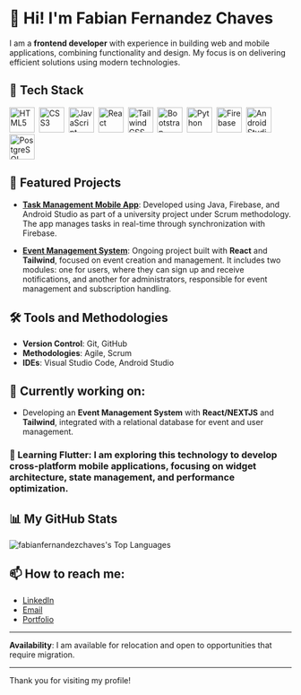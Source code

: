 # 👋 Hi! I'm Fabian Fernandez Chaves

I am a **frontend developer** with experience in building web and mobile applications, combining functionality and design. My focus is on delivering efficient solutions using modern technologies.

## 🚀 Tech Stack

<img src="https://cdn.jsdelivr.net/gh/devicons/devicon/icons/html5/html5-original.svg" width="45" title="HTML5" />&nbsp;
<img src="https://cdn.jsdelivr.net/gh/devicons/devicon/icons/css3/css3-original.svg" width="45" title="CSS3" />&nbsp;
<img src="https://cdn.jsdelivr.net/gh/devicons/devicon/icons/javascript/javascript-original.svg" width="45" title="JavaScript" />&nbsp;
<img src="https://cdn.jsdelivr.net/gh/devicons/devicon/icons/react/react-original.svg" width="45" title="React" />&nbsp;
<img src="https://cdn.jsdelivr.net/gh/devicons/devicon/icons/tailwindcss/tailwindcss-original.svg" width="45" title="Tailwind CSS" />&nbsp;
<img src="https://cdn.jsdelivr.net/gh/devicons/devicon/icons/bootstrap/bootstrap-original.svg" width="45" title="Bootstrap" />&nbsp;
<img src="https://cdn.jsdelivr.net/gh/devicons/devicon/icons/python/python-original.svg" width="45" title="Python" />&nbsp;
<img src="https://cdn.jsdelivr.net/gh/devicons/devicon/icons/firebase/firebase-plain.svg" width="45" title="Firebase" />&nbsp;
<img src="https://cdn.jsdelivr.net/gh/devicons/devicon/icons/androidstudio/androidstudio-original.svg" width="45" title="Android Studio" />&nbsp;
<img src="https://cdn.jsdelivr.net/gh/devicons/devicon/icons/postgresql/postgresql-original.svg" width="45" title="PostgreSQL" />


## 📂 Featured Projects

- [**Task Management Mobile App**](https://github.com/FabianFernandezChaves/UpTask): Developed using Java, Firebase, and Android Studio as part of a university project under Scrum methodology. The app manages tasks in real-time through synchronization with Firebase.

- [**Event Management System**](https://github.com/FabianFernandezChaves/event_system): Ongoing project built with **React** and **Tailwind**, focused on event creation and management. It includes two modules: one for users, where they can sign up and receive notifications, and another for administrators, responsible for event management and subscription handling.

## 🛠️ Tools and Methodologies
- **Version Control**: Git, GitHub
- **Methodologies**: Agile, Scrum
- **IDEs**: Visual Studio Code, Android Studio

## 🔧 Currently working on:
- Developing an **Event Management System** with **React/NEXTJS** and **Tailwind**, integrated with a relational database for event and user management.

### 🌱 Learning **Flutter**: I am exploring this technology to develop cross-platform mobile applications, focusing on widget architecture, state management, and performance optimization.

## 📊 My GitHub Stats

![fabianfernandezchaves's Top Languages](https://github-readme-stats.vercel.app/api/top-langs/?username=fabianfernandezchaves&theme=default&show_icons=true&hide_border=true&layout=compact)

## 📫 How to reach me:
- [LinkedIn](https://www.linkedin.com/in/fabian-fernandez-chaves)
- [Email](mailto:fabian.fernandezchaves@gmail.com)
- [Portfolio](http://fafechaportfolio.s3-website.us-east-2.amazonaws.com/)
---

**Availability**: I am available for relocation and open to opportunities that require migration.

---

Thank you for visiting my profile!
